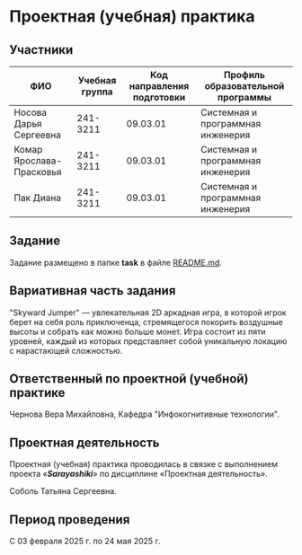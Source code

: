 # Проектная (учебная) практика

## Участники

| ФИО | Учебная группа | Код направления подготовки | Профиль образовательной программы |
|-|-|-|-|
| Носова Дарья Сергеевна | 241-3211 | 09.03.01 | Системная и программная инженерия |
| Комар Ярослава-Прасковья | 241-3211 | 09.03.01 | Системная и программная инженерия |
| Пак Диана | 241-3211 | 09.03.01 | Системная и программная инженерия |

## Задание

Задание размещено в папке **task** в файле [README.md](task/README.md).

## Вариативная часть задания

"Skyward Jumper" — увлекательная 2D аркадная игра, в которой игрок берет на себя роль приключенца, стремящегося покорить воздушные высоты и собрать как можно больше монет. Игра состоит из пяти уровней, каждый из которых представляет собой уникальную локацию с нарастающей сложностью. 

## Ответственный по проектной (учебной) практике

Чернова Вера Михайловна, Кафедра "Инфокогнитивные технологии".

## Проектная деятельность

Проектная (учебная) практика проводилась в связке с выполнением проекта «***Sarayashiki***» по дисциплине «Проектная деятельность».

Соболь Татьяна Сергеевна.

## Период проведения

С 03 февраля 2025 г. по 24 мая 2025 г.
